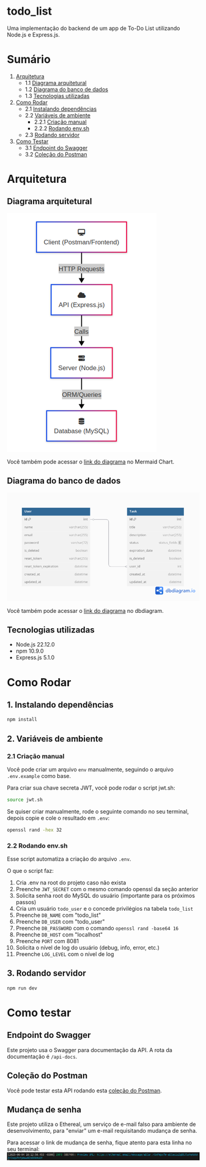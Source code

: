 # todo_list
Uma implementação do backend de um app de To-Do List utilizando Node.js e Express.js.

# Sumário
1. [Arquitetura](#arquitetura)
    - 1.1 [Diagrama arquitetural](#diagrama-arquitetural)
    - 1.2 [Diagrama do banco de dados](#diagrama-do-banco-de-dados)
    - 1.3 [Tecnologias utilizadas](#tecnologias-utilizadas)
2. [Como Rodar](#como-rodar)
    - 2.1 [Instalando dependências](#1-instalando-dependências)
    - 2.2 [Variáveis de ambiente](#2-variáveis-de-ambiente)
        - 2.2.1 [Criação manual](#21-criação-manual)
        - 2.2.2 [Rodando env.sh](#22-rodando-envsh)
    - 2.3 [Rodando servidor](#3-rodando-servidor)
3. [Como Testar](#como-testar)
    - 3.1 [Endpoint do Swagger](#endpoint-do-swagger)
    - 3.2 [Coleção do Postman](#coleção-do-postman)

# Arquitetura
## Diagrama arquitetural
![](imgs/image-1.png)

Você também pode acessar o [link do diagrama](https://www.mermaidchart.com/app/projects/edd1f5eb-4c9e-4fb6-a3b9-a781af77d1af/diagrams/d994d12a-dc80-4573-a5b9-4ab46a11889a/version/v0.1/edit) no Mermaid Chart.

## Diagrama do banco de dados
![](imgs/todo_diagram.png)

Você também pode acessar o [link do diagrama](https://dbdiagram.io/d/todo-683e0e0261dc3bf08d36f1a8) no dbdiagram.

## Tecnologias utilizadas
+ Node.js 22.12.0
+ npm 10.9.0
+ Express.js 5.1.0

# Como Rodar
## 1. Instalando dependências
```bash
npm install
```

## 2. Variáveis de ambiente
### 2.1 Criação manual
Você pode criar um arquivo `env` manualmente, seguindo o arquivo `.env.example` como base.

Para criar sua chave secreta JWT, você pode rodar o script jwt.sh:
```bash
source jwt.sh
```

Se quiser criar manualmente, rode o seguinte comando no seu terminal, depois copie e cole o resultado em `.env`:
```bash
openssl rand -hex 32
```

### 2.2 Rodando env.sh
Esse script automatiza a criação do arquivo `.env`. 

O que o script faz:
1. Cria .env na root do projeto caso não exista
2. Preenche `JWT_SECRET` com o mesmo comando openssl da seção anterior
3. Solicita senha root do MySQL do usuário (importante para os próximos passos)
4. Cria um usuário `todo_user` e o concede privilégios na tabela `todo_list` 
5. Preenche `DB_NAME` com "todo_list"
6. Preenche `DB_USER` com "todo_user"
7. Preenche `DB_PASSWORD` com o comando `openssl rand -base64 16`
8. Preenche `DB_HOST` com "localhost"
9. Preenche `PORT` com 8081
10. Solicita o nível de log do usuário (debug, info, error, etc.)
11. Preenche `LOG_LEVEL` com o nível de log

## 3. Rodando servidor
```bash
npm run dev
```

# Como testar
## Endpoint do Swagger
Este projeto usa o Swagger para documentação da API. A rota da documentação é `/api-docs`.

## Coleção do Postman
Você pode testar esta API rodando esta [coleção do Postman](https://jb-3144890.postman.co/workspace/JB's-Workspace~92db2518-ee27-4458-8290-11698bc12e4d/collection/45486009-9af3f929-6350-427d-9156-31cb269ae5fb?action=share&creator=45486009).

## Mudança de senha
Este projeto utiliza o Ethereal, um serviço de e-mail falso para ambiente de desenvolvimento, para "enviar" um e-mail requisitando mudança de senha. 

Para acessar o link de mudança de senha, fique atento para esta linha no seu terminal:
![alt text](imgs/image.png)

